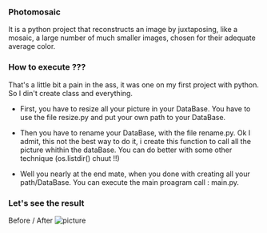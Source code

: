 ### Photomosaic
It is a python project that reconstructs an image by juxtaposing, like a mosaic, a large number of much smaller images, chosen for their adequate average color. 


### How to execute ???
That's a little bit a pain in the ass, it was one on my first project with python. So I din't create class and everything.

- First, you have to resize all your picture in your DataBase. You have to use the file resize.py and put your own path to your DataBase.
- Then you have to rename your DataBase, with the file rename.py. Ok I admit, this not the best way to do it, i create this function to call all the picture whithin the dataBase. You can do better with some other technique (os.listdir() chuut !!)

- Well you nearly at the end mate, when you done with creating all your path/DataBase. You can execute the main proagram call : main.py.


### Let's see the result 

Before / After 
![picture](/Photo-OG/avangers.jpg)
